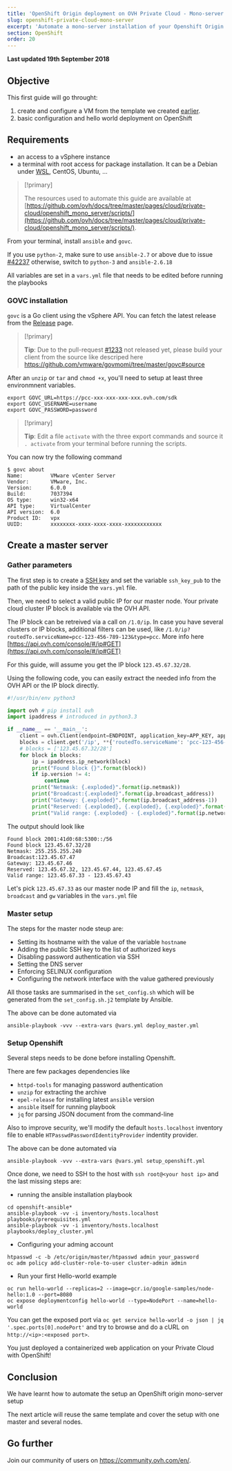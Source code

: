 ```yaml
---
title: 'OpenShift Origin deployment on OVH Private Cloud - Mono-server'
slug: openshift-private-cloud-mono-server
excerpt: 'Automate a mono-server installation of your Openshift Origin instance'
section: OpenShift
order: 20
---
```


**Last updated 19th September 2018**

## Objective

This first guide will go throught:

1. create and configure a VM from the template we created [earlier](https://docs.ovh.com/gb/en/private-cloud/vsphere-unattended-centos-install/).
2. basic configuration and hello world deployment on OpenShift

## Requirements

- an access to a vSphere instance
- a terminal with root access for package installation. It can be a Debian under [WSL](https://en.wikipedia.org/wiki/Windows_Subsystem_for_Linux), CentOS, Ubuntu, ...

> [!primary]
> 
> The resources used to automate this guide are available at [https://github.com/ovh/docs/tree/master/pages/cloud/private-cloud/openshift_mono_server/scripts/](https://github.com/ovh/docs/tree/master/pages/cloud/private-cloud/openshift_mono_server/scripts/).
> 

From your terminal, install `ansible` and `govc`.

If you use `python-2`, make sure to use `ansible-2.7` or above due to issue [#42237](https://github.com/ansible/ansible/pull/42237) otherwise, switch to `python-3` and `ansible-2.6.18`

All variables are set in a `vars.yml` file that needs to be edited before running the playbooks

### GOVC installation

`govc` is a Go client using the vSphere API. You can fetch the latest release from the [Release](https://github.com/vmware/govmomi/releases) page.

> [!primary]
> 
> **Tip**: Due to the pull-request [#1233](https://github.com/vmware/govmomi/pull/1233) not released yet, please build your client from the source like descriped here https://github.com/vmware/govmomi/tree/master/govc#source
> 

After an `unzip` or `tar` and `chmod +x`, you'll need to setup at least three environmnent variables.

```shell
export GOVC_URL=https://pcc-xxx-xxx-xxx-xxx.ovh.com/sdk
export GOVC_USERNAME=username
export GOVC_PASSWORD=password
```

> [!primary]
> 
> **Tip**: Edit a file `activate` with the three export commands and source it `. activate` from your terminal before running the scripts.
> 

You can now try the following command

```shell
$ govc about
Name:         VMware vCenter Server
Vendor:       VMware, Inc.
Version:      6.0.0
Build:        7037394
OS type:      win32-x64
API type:     VirtualCenter
API version:  6.0
Product ID:   vpx
UUID:         xxxxxxxx-xxxx-xxxx-xxxx-xxxxxxxxxxxx
```

## Create a master server

### Gather parameters

The first step is to create a [SSH key](../../public-cloud/create-ssh-keys/) and set the variable `ssh_key_pub` to the path of the public key inside the `vars.yml` file.

Then, we need to select a valid public IP for our master node.
Your private cloud cluster IP block is available via the OVH API.

The IP block can be retreived via a call on `/1.0/ip`. In case you have several clusters or IP blocks, additional filters can be used, like `/1.0/ip?routedTo.serviceName=pcc-123-456-789-123&type=pcc`. More info here [https://api.ovh.com/console/#/ip#GET](https://api.ovh.com/console/#/ip#GET)

For this guide, will assume you get the IP block `123.45.67.32/28`.

Using the following code, you can easily extract the needed info from the OVH API or the IP block directly.

```python
#!/usr/bin/env python3

import ovh # pip install ovh
import ipaddress # introduced in python3.3

if __name__ == '__main__':
    client = ovh.Client(endpoint=ENDPOINT, application_key=APP_KEY, application_secret=APP_SECRET, consumer_key=CONSUMER_KEY)
    blocks = client.get('/ip', **{'routedTo.serviceName': 'pcc-123-456-789-123', 'type': 'pcc'})
    # blocks = ['123.45.67.32/28']
    for block in blocks:
        ip = ipaddress.ip_network(block)
        print("Found block {}".format(block))
        if ip.version != 4:
            continue
        print("Netmask: {.exploded}".format(ip.netmask))
        print("Broadcast:{.exploded}".format(ip.broadcast_address))
        print("Gateway: {.exploded}".format(ip.broadcast_address-1))
        print("Reserved: {.exploded}, {.exploded}, {.exploded}".format(ip.network_address, ip.broadcast_address-3, ip.broadcast_address-2))
        print("Valid range: {.exploded} - {.exploded}".format(ip.network_address+1, ip.broadcast_address-4))
```

The output should look like

```shell
Found block 2001:41d0:68:5300::/56
Found block 123.45.67.32/28
Netmask: 255.255.255.240
Broadcast:123.45.67.47
Gateway: 123.45.67.46
Reserved: 123.45.67.32, 123.45.67.44, 123.45.67.45
Valid range: 123.45.67.33 - 123.45.67.43
```

Let's pick `123.45.67.33` as our master node IP and fill the `ip`, `netmask`, `broadcast` and `gw` variables in the `vars.yml` file

### Master setup

The steps for the master node steup are:

- Setting its hostname with the value of the variable `hostname`
- Adding the public SSH key to the list of authorized keys
- Disabling password authentication via SSH
- Setting the DNS server
- Enforcing SELINUX configuration
- Configuring the network interface with the value gathered previously

All those tasks are summarised in the `set_config.sh` which will be generated from the `set_config.sh.j2` template by Ansible.

The above can be done automated via

```shell
ansible-playbook -vvv --extra-vars @vars.yml deploy_master.yml
```

### Setup Openshift

Several steps needs to be done before installing Openshift.

There are few packages dependencies like

- `httpd-tools` for managing password authentication
- `unzip` for extracting the archive
- `epel-release` for installing latest `ansible` version
- `ansible` itself for running playbook
- `jq` for parsing JSON document from the command-line

Also to improve security, we'll modify the default `hosts.localhost` inventory file to enable `HTPasswdPasswordIdentityProvider` indentity provider.

The above can be done automated via

```shell
ansible-playbook -vvv --extra-vars @vars.yml setup_openshift.yml
```

Once done, we need to SSH to the host with `ssh root@<your host ip>` and the last missing steps are:

- running the ansible installation playbook

```shell
cd openshift-ansible*
ansible-playbook -vv -i inventory/hosts.localhost playbooks/prerequisites.yml
ansible-playbook -vv -i inventory/hosts.localhost playbooks/deploy_cluster.yml
```

- Configuring your adming account

```shell
htpasswd -c -b /etc/origin/master/htpasswd admin your_password
oc adm policy add-cluster-role-to-user cluster-admin admin
```

- Run your first Hello-world example

```shell
oc run hello-world --replicas=2 --image=gcr.io/google-samples/node-hello:1.0 --port=8080
oc expose deploymentconfig hello-world --type=NodePort --name=hello-world
```

You can get the exposed port via `oc get service hello-world -o json | jq '.spec.ports[0].nodePort'` and try to browse and do a cURL on `http://<ip>:<exposed port>`.

You just deployed a containerized web application on your Private Cloud with OpenShift!

## Conclusion

We have learnt how to automate the setup an OpenShift origin mono-server setup

The next article will reuse the same template and cover the setup with one master and several nodes.

## Go further

Join our community of users on <https://community.ovh.com/en/>.
